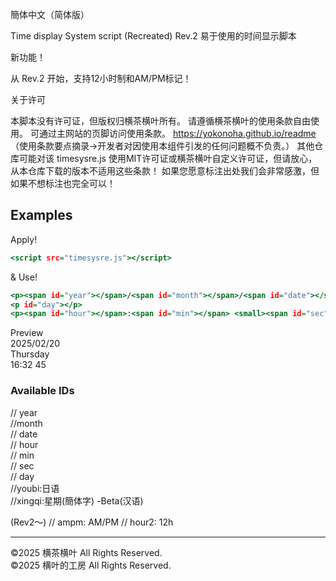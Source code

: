 簡体中文（简体版）

Time display System script (Recreated) Rev.2
易于使用的时间显示脚本

新功能！

从 Rev.2 开始，支持12小时制和AM/PM标记！

关于许可

本脚本没有许可证，但版权归横茶横叶所有。
请遵循横茶横叶的使用条款自由使用。
可通过主网站的页脚访问使用条款。
https://yokonoha.github.io/readme
（使用条款要点摘录→开发者对因使用本组件引发的任何问题概不负责。）
其他仓库可能对该 timesysre.js 使用MIT许可证或横茶横叶自定义许可证，但请放心，从本仓库下载的版本不适用这些条款！
如果您愿意标注出处我们会非常感激，但如果不想标注也完全可以！  
## Examples  
Apply!  
```html.html
<script src="timesysre.js"></script>
```
& Use!  
```usecase.html
<p><span id="year"></span>/<span id="month"></span>/<span id="date"></span></p>
<p id="day"></p>
<p><span id="hour"></span>:<span id="min"></span> <small><span id="sec"></span></small></p>
```
Preview  
2025/02/20  
Thursday  
16:32 45  

### Available IDs  
// year  
//month  
// date  
// hour  
//  min  
//  sec  
//  day  
//youbi:日语  
//xingqi:星期(簡体字) -Beta(汉语)  

(Rev2〜)
// ampm: AM/PM
// hour2: 12h

***************************
©2025 横茶横叶 All Rights Reserved.  
©2025 横叶的工房 All Rights Reserved.    
